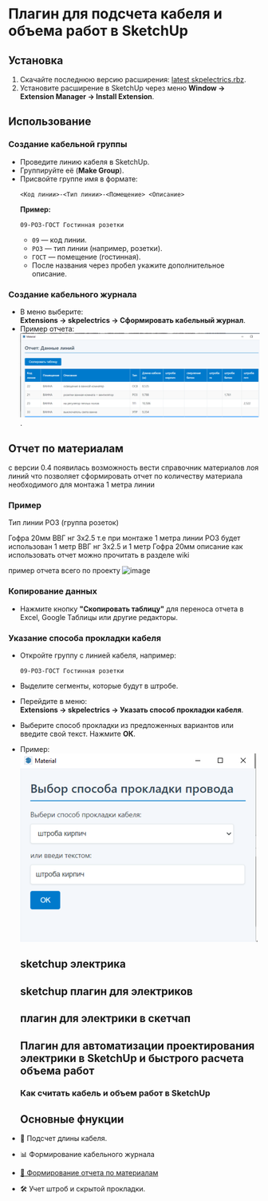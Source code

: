# Плагин для подсчета кабеля и объема работ в SketchUp

## Установка
1. Скачайте последнюю версию расширения: [latest skpelectrics.rbz](https://github.com/lvm444/skpelectrics/releases/download/release_0.4/skpelectrics.rbz).
2. Установите расширение в SketchUp через меню **Window -> Extension Manager -> Install Extension**.

## Использование

### Создание кабельной группы
- Проведите линию кабеля в SketchUp.
- Группируйте её (**Make Group**).
- Присвойте группе имя в формате:  
  ```
  <Код линии>-<Тип линии>-<Помещение> <Описание>
  ```
  **Пример:**  
  ```
  09-РОЗ-ГОСТ Гостинная розетки
  ```
  - `09` — код линии.  
  - `РОЗ` — тип линии (например, розетки).  
  - `ГОСТ` — помещение (гостинная).  
  - После названия через пробел укажите дополнительное описание.

### Создание кабельного журнала
- В меню выберите:  
  **Extensions -> skpelectrics -> Сформировать кабельный журнал**.
- Пример отчета:  
  ![Пример кабельного журнала](https://github.com/lvm444/skpelectrics/blob/main/report_example.png).
## Отчет по материалам
с версии 0.4 появилась возможность вести справочник материалов лоя линий что позволяет сформировать отчет по количеству материала необходимого для монтажа 1 метра линии
### Пример
Тип линии РОЗ (группа розеток)

Гофра 20мм
ВВГ нг 3x2.5 т.е при монтаже 1 метра линии РОЗ будет использован 1 метр ВВГ нг 3x2.5 и 1 метр Гофра 20мм
описание как использовать отчет можно прочитать в разделе wiki

пример отчета всего по проекту
![image](https://github.com/user-attachments/assets/d331a996-1166-4e52-9a77-045cd3fb5cca)


### Копирование данных
- Нажмите кнопку **"Скопировать таблицу"** для переноса отчета в Excel, Google Таблицы или другие редакторы.

### Указание способа прокладки кабеля
- Откройте группу с линией кабеля, например:  
  ```
  09-РОЗ-ГОСТ Гостинная розетки
  ```
- Выделите сегменты, которые будут в штробе.
- Перейдите в меню:  
  **Extensions -> skpelectrics -> Указать способ прокладки кабеля**.
- Выберите способ прокладки из предложенных вариантов или введите свой текст. Нажмите **ОК**.  
- Пример:  
  ![Пример указания способа прокладки](https://github.com/lvm444/skpelectrics/blob/main/create_wire_example.png).

  ## sketchup электрика
  ## sketchup плагин для электриков
  ## плагин для электрики в скетчап
  ## Плагин для автоматизации проектирования электрики в SketchUp и быстрого расчета объема работ
  ### Как считать кабель и объем работ в SketchUp

  ## Основные фнукции
- 📏 Подсчет длины кабеля.
- 📊 Формирование кабельного журнала
- [📏 Формирование отчета по материалам](https://github.com/lvm444/skpelectrics/wiki/%D0%97%D0%B0%D0%BF%D0%BE%D0%BB%D0%BD%D0%B5%D0%BD%D0%B8%D0%B5-%D1%81%D0%BF%D1%80%D0%B0%D0%B2%D0%BE%D1%87%D0%BD%D0%B8%D0%BA%D0%B0-%D0%BC%D0%B0%D1%82%D0%B5%D1%80%D0%B8%D0%B0%D0%BB%D0%BE%D0%B2)
- 🛠 Учет штроб и скрытой прокладки.

